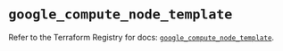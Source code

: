 # `google_compute_node_template`

Refer to the Terraform Registry for docs: [`google_compute_node_template`](https://registry.terraform.io/providers/hashicorp/google/6.9.0/docs/resources/compute_node_template).
